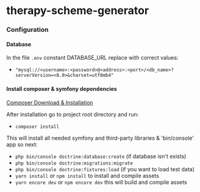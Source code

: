 # therapy-scheme-generator

### Configuration
#### Database 
In the file `.env` constant DATABASE_URL replace with correct values:
- `"mysql://<username>:<password>@<address>:<port>/<db_name>?serverVersion=<8.0>&charset=utf8mb4"`

#### Install composer & symfony dependencies 
[Composer Download & Installation](https://getcomposer.org/download/)

After installation go to project root directory and run:

- `composer install`

This will install all needed symfony and third-party libraries & 'bin/console' app so next:

- `php bin/console doctrine:database:create` (if database isn't exists)
- `php bin/console doctrine:migrations:migrate`
- `php bin/console doctrine:fixtures:load` (if you want to load test data)
- `yarn install` or `npm install` to install and compile assets
- `yarn encore dev` or `npm encore dev` this will build and compile assets

